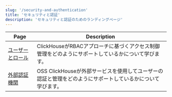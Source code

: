 ```yaml
---
slug: '/security-and-authentication'
title: 'セキュリティと認証'
description: 'セキュリティと認証のためのランディングページ'
---
```




| Page                                                                   | Description                                                                                             |
|------------------------------------------------------------------------|---------------------------------------------------------------------------------------------------------|
| [ユーザーとロール](/operations/access-rights)                   | ClickHouseがRBACアプローチに基づくアクセス制御管理をどのようにサポートしているかについて学びます。              |
| [外部認証機関](/operations/external-authenticators) | OSS ClickHouseが外部サービスを使用してユーザーの認証と管理をどのようにサポートしているかについて学びます。 |
